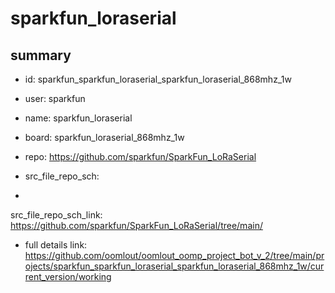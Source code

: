 # sparkfun_loraserial
 
## summary 
* id: sparkfun_sparkfun_loraserial_sparkfun_loraserial_868mhz_1w
* user: sparkfun
* name: sparkfun_loraserial
* board: sparkfun_loraserial_868mhz_1w
* repo: https://github.com/sparkfun/SparkFun_LoRaSerial



* src_file_repo_sch: 
*
 src_file_repo_sch_link: https://github.com/sparkfun/SparkFun_LoRaSerial/tree/main/
* full details link: https://github.com/oomlout/oomlout_oomp_project_bot_v_2/tree/main/projects/sparkfun_sparkfun_loraserial_sparkfun_loraserial_868mhz_1w/current_version/working  







